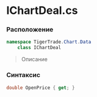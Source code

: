 
# IChartDeal.cs
### Расположение
```csharp
namespace TigerTrade.Chart.Data  
    class IChartDeal
```

> Описание

### Синтаксис
```csharp
double OpenPrice { get; }
```
